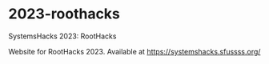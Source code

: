 # 2023-roothacks
SystemsHacks 2023: RootHacks

Website for RootHacks 2023. Available at https://systemshacks.sfussss.org/

